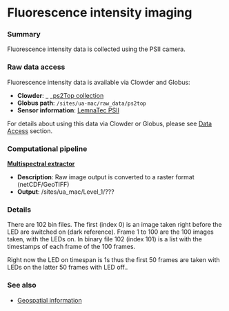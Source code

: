 # Fluorescence intensity imaging

### Summary

Fluorescence intensity data is collected using the PSII camera.

### Raw data access

Fluorescence intensity data is available via Clowder and Globus:

* **Clowder**: _ _[ps2Top collection](https://terraref.ncsa.illinois.edu/clowder/collection/572a7c2be4b03269d70a82f7)
* **Globus path**:  `/sites/ua-mac/raw_data/ps2top`
* **Sensor information**: [LemnaTec PSII](https://terraref.ncsa.illinois.edu/clowder/datasets/581789834f0ce77b6655cee4)

For details about using this data via Clowder or Globus, please see [Data Access](/how-to-access-data.md) section.

### Computational pipeline

**[Multispectral extractor](https://github.com/terraref/extractors-multispectral)**

* **Description**: Raw image output is converted to a raster format \(netCDF\/GeoTIFF\) 
* **Output**: \/sites\/ua\_mac\/Level\_1\/???

### Details

There are 102 bin files. The first \(index 0\) is an image taken right before the LED are switched on \(dark reference\). Frame 1 to 100 are the 100 images taken, with the LEDs on. In binary file 102 \(index 101\) is a list with the timestamps of each frame of the 100 frames.

Right now the LED on timespan is 1s thus the first 50 frames are taken with LEDs on the latter 50 frames with LED off..

### See also

* [Geospatial information](/user/geospatial-information.md)


